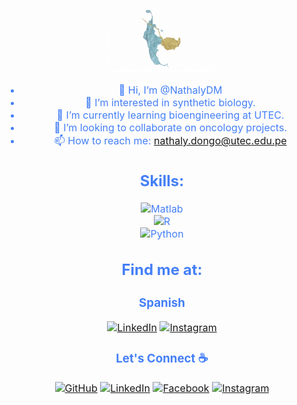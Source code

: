 <p align="center"><img src="animation.gif" width="35%"></p>
<div style=" font-size: medium; color: #447ff7" align=center>


- 👋 Hi, I’m @NathalyDM
- 👀 I’m interested in synthetic biology. 
- 🌱 I’m currently learning bioengineering at UTEC. 
- 💞️ I’m looking to collaborate on oncology projects. 
- 📫 How to reach me: nathaly.dongo@utec.edu.pe

## Skills:
![Matlab](https://img.shields.io/badge/Matlab-3DDC84?style=for-the-badge&logo=android&logoColor=white&labelColor=101010)</br>
![R](https://img.shields.io/badge/R-0095D5?style=for-the-badge&logo=kotlin&logoColor=white&labelColor=101010)</br>
![Python](https://img.shields.io/badge/Python-3DDC84?style=for-the-badge&logo=android-studio&logoColor=white&labelColor=101010)</br>

## Find me at:

### Spanish
[![LinkedIn](https://img.shields.io/badge/LinkedIn-Nathaly_Dongo-0077B5?style=for-the-badge&logo=linkedin&logoColor=white&labelColor=101010)](https://www.linkedin.com/in/nathaly-dongo-mendoza/)
[![Instagram](https://img.shields.io/badge/Instagram-@dmnathaly-E4405F?style=for-the-badge&logo=instagram&logoColor=white&labelColor=101010)](https://www.instagram.com/biofan_/)

 ### Let's Connect :coffee:
<p align="center">
	<a href="https://github.com/sisodiya2421"><img src="https://img.icons8.com/bubbles/50/000000/github.png" alt="GitHub"/></a>
	<a href="https://www.linkedin.com/in/abhishek-sisodiya/"><img src="https://img.icons8.com/bubbles/50/000000/linkedin.png" alt="LinkedIn"/></a>
	<a href="https://www.facebook.com/asisodiya2421/"><img src="https://img.icons8.com/bubbles/50/000000/facebook-new.png" alt="Facebook"/></a>
	<a href="https://www.instagram.com/abhisheksisodiya__/"><img src="https://img.icons8.com/bubbles/50/000000/instagram.png" alt="Instagram"/></a>
</p>


